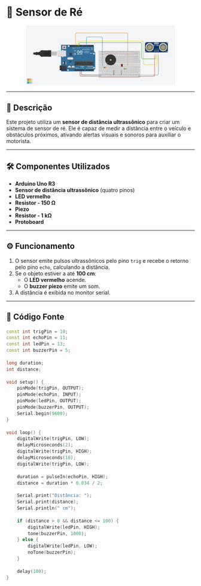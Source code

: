 # 🚗 **Sensor de Ré**

<p align="center">
  <img src="docs/Sensor de Estacionamento.png" alt="Sensor de Ré" width="400px">
</p>

---

## 📖 **Descrição**
Este projeto utiliza um **sensor de distância ultrassônico** para criar um sistema de sensor de ré. Ele é capaz de medir a distância entre o veículo e obstáculos próximos, ativando alertas visuais e sonoros para auxiliar o motorista.

---

## 🛠 **Componentes Utilizados**
- **Arduino Uno R3**
- **Sensor de distância ultrassônico** (quatro pinos)
- **LED vermelho**
- **Resistor - 150 Ω**
- **Piezo**
- **Resistor - 1 kΩ**
- **Protoboard**

---

## ⚙️ **Funcionamento**
1. O sensor emite pulsos ultrassônicos pelo pino `trig` e recebe o retorno pelo pino `echo`, calculando a distância.
2. Se o objeto estiver a até **100 cm**:
   - O **LED vermelho** acende.
   - O **buzzer piezo** emite um som.
3. A distância é exibida no monitor serial.

---

## 🧩 **Código Fonte**
```cpp
const int trigPin = 10;
const int echoPin = 11;
const int ledPin = 13;
const int buzzerPin = 5;

long duration;
int distance;

void setup() {
    pinMode(trigPin, OUTPUT);
    pinMode(echoPin, INPUT);
    pinMode(ledPin, OUTPUT);
    pinMode(buzzerPin, OUTPUT);
    Serial.begin(9600);
}

void loop() {
    digitalWrite(trigPin, LOW);
    delayMicroseconds(2);
    digitalWrite(trigPin, HIGH);
    delayMicroseconds(10);
    digitalWrite(trigPin, LOW);

    duration = pulseIn(echoPin, HIGH);
    distance = duration * 0.034 / 2;

    Serial.print("Distância: ");
    Serial.print(distance);
    Serial.println(" cm");

    if (distance > 0 && distance <= 100) {
        digitalWrite(ledPin, HIGH);
        tone(buzzerPin, 1000);
    } else {
        digitalWrite(ledPin, LOW);
        noTone(buzzerPin);
    }

    delay(100);
}
